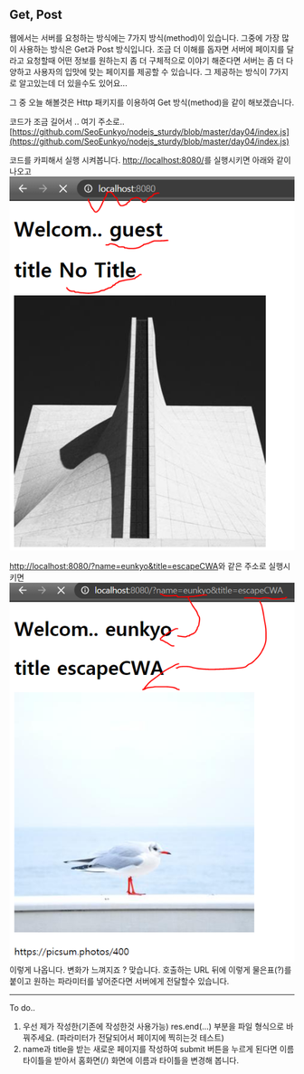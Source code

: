 ﻿## Get, Post 
웹에서는 서버를 요청하는 방식에는 7가지 방식(method)이 있습니다. 그중에 가장 많이 사용하는 방식은 Get과 Post 방식입니다. 
 조금 더 이해를 돕자면 서버에 페이지를 달라고 요청할때 어떤 정보를 원하는지 좀 더 구체적으로 이야기 해준다면 서버는 좀 더 다양하고 사용자의 입맛에 맞는 페이지를 제공할 수 있습니다. 
그 제공하는 방식이 7가지로 알고있는데 더 있을수도 있어요...

그 중 오늘 해볼것은 Http 패키지를 이용하여 Get 방식(method)을 같이 해보겠습니다.  

코드가 조금 길어서 .. 여기 주소로.. 
[https://github.com/SeoEunkyo/nodejs_sturdy/blob/master/day04/index.js](https://github.com/SeoEunkyo/nodejs_sturdy/blob/master/day04/index.js)

코드를 카피해서 실행 시켜봅니다. 
[http://localhost:8080/](http://localhost:8080/)를 실행시키면 아래와 같이 나오고
![Url](./get1.png)

[http://localhost:8080/?name=eunkyo&title=escapeCWA](http://localhost:8080/?name=eunkyo&title=escapeCWA)와 같은 주소로 실행시키면
![Url](./get2.png)
이렇게 나옵니다. 변화가 느껴지죠 ?  맞습니다. 호출하는 URL 뒤에 이렇게 물은표(?)를 붙이고 원하는 파라미터를 넣어준다면 서버에게 전달할수 있습니다. 

--------
To do.. 
1. 우선 제가 작성한(기존에 작성한것 사용가능) res.end(...) 부분을 파일 형식으로 바꿔주세요. (파라미터가 전달되어서 페이지에 찍히는것 테스트)
2.  name과 title을 받는 새로운 페이지를 작성하여 submit 버튼을 누르게 된다면  이름 타이틀을 받아서 홈화면(/) 화면에 이름과 타이틀을 변경해 봅니다. 

